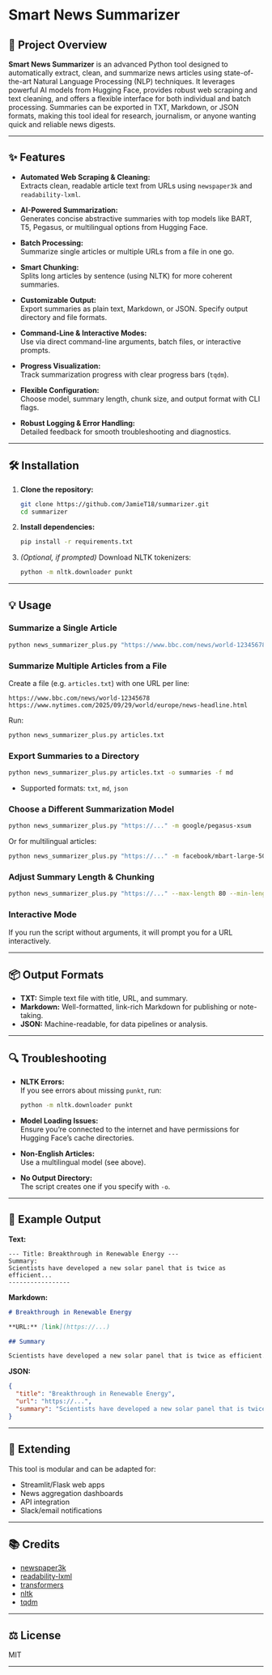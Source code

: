 # Smart News Summarizer

## 🚀 Project Overview

**Smart News Summarizer** is an advanced Python tool designed to automatically extract, clean, and summarize news articles using state-of-the-art Natural Language Processing (NLP) techniques. It leverages powerful AI models from Hugging Face, provides robust web scraping and text cleaning, and offers a flexible interface for both individual and batch processing. Summaries can be exported in TXT, Markdown, or JSON formats, making this tool ideal for research, journalism, or anyone wanting quick and reliable news digests.

---

## ✨ Features

- **Automated Web Scraping & Cleaning:**  
  Extracts clean, readable article text from URLs using `newspaper3k` and `readability-lxml`.

- **AI-Powered Summarization:**  
  Generates concise abstractive summaries with top models like BART, T5, Pegasus, or multilingual options from Hugging Face.

- **Batch Processing:**  
  Summarize single articles or multiple URLs from a file in one go.

- **Smart Chunking:**  
  Splits long articles by sentence (using NLTK) for more coherent summaries.

- **Customizable Output:**  
  Export summaries as plain text, Markdown, or JSON. Specify output directory and file formats.

- **Command-Line & Interactive Modes:**  
  Use via direct command-line arguments, batch files, or interactive prompts.

- **Progress Visualization:**  
  Track summarization progress with clear progress bars (`tqdm`).

- **Flexible Configuration:**  
  Choose model, summary length, chunk size, and output format with CLI flags.

- **Robust Logging & Error Handling:**  
  Detailed feedback for smooth troubleshooting and diagnostics.

---

## 🛠️ Installation

1. **Clone the repository:**
   ```bash
   git clone https://github.com/JamieT18/summarizer.git
   cd summarizer
   ```

2. **Install dependencies:**
   ```bash
   pip install -r requirements.txt
   ```

3. *(Optional, if prompted)* Download NLTK tokenizers:
   ```bash
   python -m nltk.downloader punkt
   ```

---

## 💡 Usage

### Summarize a Single Article

```bash
python news_summarizer_plus.py "https://www.bbc.com/news/world-12345678"
```

### Summarize Multiple Articles from a File

Create a file (e.g. `articles.txt`) with one URL per line:

```text
https://www.bbc.com/news/world-12345678
https://www.nytimes.com/2025/09/29/world/europe/news-headline.html
```

Run:

```bash
python news_summarizer_plus.py articles.txt
```

### Export Summaries to a Directory

```bash
python news_summarizer_plus.py articles.txt -o summaries -f md
```
- Supported formats: `txt`, `md`, `json`

### Choose a Different Summarization Model

```bash
python news_summarizer_plus.py "https://..." -m google/pegasus-xsum
```
Or for multilingual articles:
```bash
python news_summarizer_plus.py "https://..." -m facebook/mbart-large-50-many-to-many-mmt
```

### Adjust Summary Length & Chunking

```bash
python news_summarizer_plus.py "https://..." --max-length 80 --min-length 20 --chunk-size 600
```

### Interactive Mode

If you run the script without arguments, it will prompt you for a URL interactively.

---

## 📦 Output Formats

- **TXT:** Simple text file with title, URL, and summary.
- **Markdown:** Well-formatted, link-rich Markdown for publishing or note-taking.
- **JSON:** Machine-readable, for data pipelines or analysis.

---

## 🔍 Troubleshooting

- **NLTK Errors:**  
  If you see errors about missing `punkt`, run:  
  ```bash
  python -m nltk.downloader punkt
  ```

- **Model Loading Issues:**  
  Ensure you’re connected to the internet and have permissions for Hugging Face’s cache directories.

- **Non-English Articles:**  
  Use a multilingual model (see above).

- **No Output Directory:**  
  The script creates one if you specify with `-o`.

---

## 📝 Example Output

**Text:**
```text
--- Title: Breakthrough in Renewable Energy ---
Summary:
Scientists have developed a new solar panel that is twice as efficient...
-----------------
```

**Markdown:**
```markdown
# Breakthrough in Renewable Energy

**URL:** [link](https://...)

## Summary

Scientists have developed a new solar panel that is twice as efficient...
```

**JSON:**
```json
{
  "title": "Breakthrough in Renewable Energy",
  "url": "https://...",
  "summary": "Scientists have developed a new solar panel that is twice as efficient..."
}
```

---

## 🧩 Extending

This tool is modular and can be adapted for:
- Streamlit/Flask web apps
- News aggregation dashboards
- API integration
- Slack/email notifications

---

## 📚 Credits

- [newspaper3k](https://github.com/codelucas/newspaper)
- [readability-lxml](https://github.com/buriy/python-readability)
- [transformers](https://github.com/huggingface/transformers)
- [nltk](https://www.nltk.org/)
- [tqdm](https://tqdm.github.io/)

---

## ⚖️ License

MIT

---
